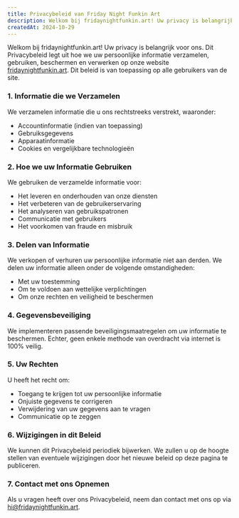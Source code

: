 ```yaml
---
title: Privacybeleid van Friday Night Funkin Art
description: Welkom bij fridaynightfunkin.art! Uw privacy is belangrijk voor ons. Dit Privacybeleid legt uit hoe we uw persoonlijke informatie verzamelen, gebruiken, beschermen en verwerken op onze website. Dit beleid is van toepassing op alle gebruikers van de site.
createdAt: 2024-10-29
---
```


Welkom bij fridaynightfunkin.art! Uw privacy is belangrijk voor ons. Dit Privacybeleid legt uit hoe we uw persoonlijke informatie verzamelen, gebruiken, beschermen en verwerken op onze website [fridaynightfunkin.art](https://fridaynightfunkin.art/). Dit beleid is van toepassing op alle gebruikers van de site.

### 1. Informatie die we Verzamelen

We verzamelen informatie die u ons rechtstreeks verstrekt, waaronder:
- Accountinformatie (indien van toepassing)
- Gebruiksgegevens
- Apparaatinformatie
- Cookies en vergelijkbare technologieën

### 2. Hoe we uw Informatie Gebruiken

We gebruiken de verzamelde informatie voor:
- Het leveren en onderhouden van onze diensten
- Het verbeteren van de gebruikerservaring
- Het analyseren van gebruikspatronen
- Communicatie met gebruikers
- Het voorkomen van fraude en misbruik

### 3. Delen van Informatie

We verkopen of verhuren uw persoonlijke informatie niet aan derden. We delen uw informatie alleen onder de volgende omstandigheden:
- Met uw toestemming
- Om te voldoen aan wettelijke verplichtingen
- Om onze rechten en veiligheid te beschermen

### 4. Gegevensbeveiliging

We implementeren passende beveiligingsmaatregelen om uw informatie te beschermen. Echter, geen enkele methode van overdracht via internet is 100% veilig.

### 5. Uw Rechten

U heeft het recht om:
- Toegang te krijgen tot uw persoonlijke informatie
- Onjuiste gegevens te corrigeren
- Verwijdering van uw gegevens aan te vragen
- Communicatie op te zeggen

### 6. Wijzigingen in dit Beleid

We kunnen dit Privacybeleid periodiek bijwerken. We zullen u op de hoogte stellen van eventuele wijzigingen door het nieuwe beleid op deze pagina te publiceren.

### 7. Contact met ons Opnemen

Als u vragen heeft over ons Privacybeleid, neem dan contact met ons op via [hi@fridaynightfunkin.art](mailto:hi@fridaynightfunkin.art). 